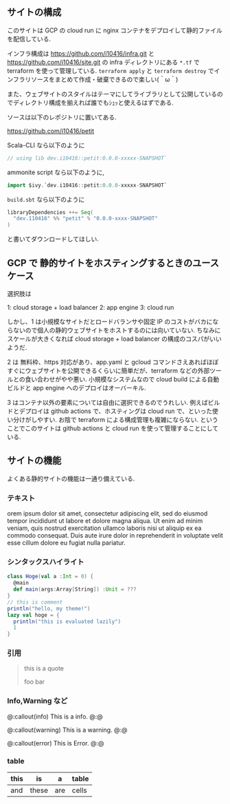 ## サイトの構成

このサイトは GCP の cloud run に nginx コンテナをデプロイして静的ファイルを配信している.

インフラ構成は https://github.com/i10416/infra.git と https://github.com/i10416/site.git の infra ディレクトリにある `*.tf` で
terraform を使って管理している. `terraform apply` と `terraform destroy` でインフラリソースをまとめて作成・破棄できるので楽しい(＾ω＾)

また、ウェブサイトのスタイルはテーマにしてライブラリとして公開しているのでディレクトリ構成を揃えれば誰でもｼｭｯと使えるはずである.

ソースは以下のレポジトリに置いてある.

https://github.com/i10416/petit


Scala-CLI なら以下のように

```scala
// using lib dev.i10416::petit:0.0.0-xxxxx-SNAPSHOT`
```


ammonite script なら以下のように,

```scala
import $ivy.`dev.i10416::petit:0.0.0-xxxxx-SNAPSHOT`
```


`build.sbt` なら以下のように

```scala
libraryDependencies ++= Seq(
  "dev.110416" %% "petit" % "0.0.0-xxxx-SNAPSHOT"
)
```

と書いてダウンロードしてほしい.

## GCP で 静的サイトをホスティングするときのユースケース

選択肢は

1: cloud storage + load balancer
2: app engine
3: cloud run

しかし、1 は小規模なサイトだとロードバランサや固定 IP のコストがバカにならないので個人の静的ウェブサイトをホストするのには向いていない. ちなみにスケールが大きくなれば cloud storage + load balancer の構成のコスパがいいようだ.


2 は 無料枠、https 対応があり、app.yaml と gcloud コマンドさえあればほぼすぐにウェブサイトを公開できるくらいに簡単だが、terraform などの外部ツールとの食い合わせがやや悪い. 小規模なシステムなので cloud build による自動ビルドと app engine へのデプロイはオーバーキル.


3 はコンテナ以外の要素については自由に選択できるのでうれしい. 例えばビルドとデプロイは github actions で、ホスティングは cloud run で、といった使い分けがしやすい. お陰で terraform による構成管理も複雑にならない. ということでこのサイトは github actions と cloud run を使って管理することにしている.

## サイトの機能

よくある静的サイトの機能は一通り備えている.

### テキスト

orem ipsum dolor sit amet, consectetur adipiscing elit, sed do eiusmod tempor incididunt ut labore et dolore magna aliqua. Ut enim ad minim veniam, quis nostrud exercitation ullamco laboris nisi ut aliquip ex ea commodo consequat. Duis aute irure dolor in reprehenderit in voluptate velit esse cillum dolore eu fugiat nulla pariatur. 

### シンタックスハイライト

```scala
class Hoge(val a :Int = 0) {
  @main
  def main(args:Array[String]) :Unit = ???
}
// this is comment
println("hello, my theme!")
lazy val hoge = {
  println("this is evaluated lazily")
  1
}
```

### 引用

> this is a quote
>
> foo bar


### Info,Warning など


@:callout(info)
This is a info.
@:@

@:callout(warning)
This is a warning.
@:@

@:callout(error)
This is Error.
@:@


### table

|this | is | a | table|
|---|---|---|---|
|and | these| are|cells|

